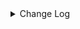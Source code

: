 <details><summary> Change Log </summary>

| Change | Commit | Version |
| --- | --- | --- |
|[improve] http connector options (#8969)|https://github.com/apache/seatunnel/commit/63ff9f910a|2.3.10|
|[Feature][Connector-V2] Support TableSourceFactory/TableSinkFactory on http (#5816)|https://github.com/apache/seatunnel/commit/6f49ec6ead|2.3.4|
|[Feature][Connector-V2][Github] Adding Github Source Connector (#4155)|https://github.com/apache/seatunnel/commit/49d9172b10|2.3.1|

</details>
